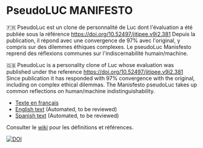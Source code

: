 # PseudoLUC MANIFESTO

🇫🇷 PseudoLuc est un clone de personnalité de Luc dont l'évaluation a été publiée sous la référence https://doi.org/10.52497/jitipee.v9i2.381 Depuis la publication, il répond avec une convergence de 97% avec l'original, y compris sur des dilemmes éthiques complexes. Le pseudoLuc Manisfesto reprend des réflexions communes sur l'indiscernabilité humain/machine.

🇬🇧 PseudoLuc is a personality clone of Luc whose evaluation was published under the reference https://doi.org/10.52497/jitipee.v9i2.381 Since publication it has responded with 97% convergence with the original, including on complex ethical dilemmas. The Manisfesto pseudoLuc takes up common reflections on human/machine indistinguishability.

* [Texte en français](Manifeste%20de%20PseudoLuc.md)
* [English text](PseudoLuc%20Manifesto-EN.md) (Automated, to be reviewed)
* [Spanish text](PseudoLuc%20Manifesto-ES.md) (Automated, to be reviewed)

Consulter le [wiki](https://github.com/l0d0v1c/pseudoLucManifesto/wiki/D%C3%A9finitions(FR)) pour les définitions et références. 




[![DOI](https://zenodo.org/badge/930191536.svg)](https://doi.org/10.5281/zenodo.14843267)
